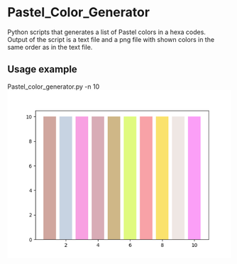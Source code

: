 # Pastel_Color_Generator
Python scripts that generates a list of Pastel colors in a hexa codes.<br>
Output of the script is a text file and a png file with shown colors in the same order as in the text file.
## Usage example
Pastel_color_generator.py -n 10
![color bars](generated_pastel_colors.png)
